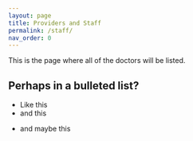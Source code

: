 ```yaml
---
layout: page
title: Providers and Staff
permalink: /staff/
nav_order: 0
---
```


This is the page where all of the doctors will be listed.

## Perhaps in a bulleted list?
- Like this
- and this
* and maybe this
